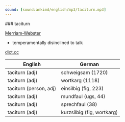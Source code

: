 ```yaml
---
sound: [sound:ankimd/english/mp3/taciturn.mp3]
---
```


\### taciturn

[Merriam-Webster](https://www.merriam-webster.com/dictionary/taciturn)

- temperamentally disinclined to talk

[dict.cc](https://www.dict.cc/taciturn)

| English        | German       |
| -------------- | ------------ |
| taciturn (adj) | schweigsam (1720) |
| taciturn (adj) | wortkarg (1118) |
| taciturn (person, adj) | einsilbig (fig, 223) |
| taciturn (adj) | mundfaul (ugs, 44) |
| taciturn (adj) | sprechfaul (38) |
| taciturn (adj) | kurzsilbig (fig, wortkarg) |
